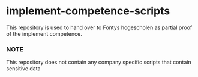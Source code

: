 # implement-competence-scripts

This repository is used to hand over to Fontys hogescholen as partial proof of the implement competence.
### NOTE
This repository does not contain any company specific scripts that contain sensitive data
